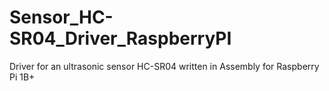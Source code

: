 # Sensor_HC-SR04_Driver_RaspberryPI
Driver for an ultrasonic sensor HC-SR04 written in Assembly for Raspberry Pi 1B+
